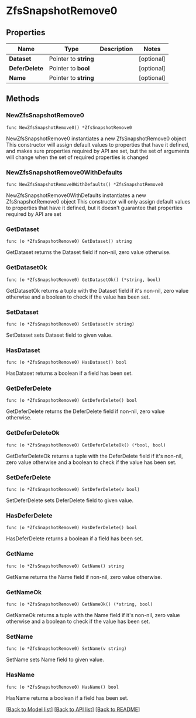 # ZfsSnapshotRemove0

## Properties

Name | Type | Description | Notes
------------ | ------------- | ------------- | -------------
**Dataset** | Pointer to **string** |  | [optional] 
**DeferDelete** | Pointer to **bool** |  | [optional] 
**Name** | Pointer to **string** |  | [optional] 

## Methods

### NewZfsSnapshotRemove0

`func NewZfsSnapshotRemove0() *ZfsSnapshotRemove0`

NewZfsSnapshotRemove0 instantiates a new ZfsSnapshotRemove0 object
This constructor will assign default values to properties that have it defined,
and makes sure properties required by API are set, but the set of arguments
will change when the set of required properties is changed

### NewZfsSnapshotRemove0WithDefaults

`func NewZfsSnapshotRemove0WithDefaults() *ZfsSnapshotRemove0`

NewZfsSnapshotRemove0WithDefaults instantiates a new ZfsSnapshotRemove0 object
This constructor will only assign default values to properties that have it defined,
but it doesn't guarantee that properties required by API are set

### GetDataset

`func (o *ZfsSnapshotRemove0) GetDataset() string`

GetDataset returns the Dataset field if non-nil, zero value otherwise.

### GetDatasetOk

`func (o *ZfsSnapshotRemove0) GetDatasetOk() (*string, bool)`

GetDatasetOk returns a tuple with the Dataset field if it's non-nil, zero value otherwise
and a boolean to check if the value has been set.

### SetDataset

`func (o *ZfsSnapshotRemove0) SetDataset(v string)`

SetDataset sets Dataset field to given value.

### HasDataset

`func (o *ZfsSnapshotRemove0) HasDataset() bool`

HasDataset returns a boolean if a field has been set.

### GetDeferDelete

`func (o *ZfsSnapshotRemove0) GetDeferDelete() bool`

GetDeferDelete returns the DeferDelete field if non-nil, zero value otherwise.

### GetDeferDeleteOk

`func (o *ZfsSnapshotRemove0) GetDeferDeleteOk() (*bool, bool)`

GetDeferDeleteOk returns a tuple with the DeferDelete field if it's non-nil, zero value otherwise
and a boolean to check if the value has been set.

### SetDeferDelete

`func (o *ZfsSnapshotRemove0) SetDeferDelete(v bool)`

SetDeferDelete sets DeferDelete field to given value.

### HasDeferDelete

`func (o *ZfsSnapshotRemove0) HasDeferDelete() bool`

HasDeferDelete returns a boolean if a field has been set.

### GetName

`func (o *ZfsSnapshotRemove0) GetName() string`

GetName returns the Name field if non-nil, zero value otherwise.

### GetNameOk

`func (o *ZfsSnapshotRemove0) GetNameOk() (*string, bool)`

GetNameOk returns a tuple with the Name field if it's non-nil, zero value otherwise
and a boolean to check if the value has been set.

### SetName

`func (o *ZfsSnapshotRemove0) SetName(v string)`

SetName sets Name field to given value.

### HasName

`func (o *ZfsSnapshotRemove0) HasName() bool`

HasName returns a boolean if a field has been set.


[[Back to Model list]](../README.md#documentation-for-models) [[Back to API list]](../README.md#documentation-for-api-endpoints) [[Back to README]](../README.md)



